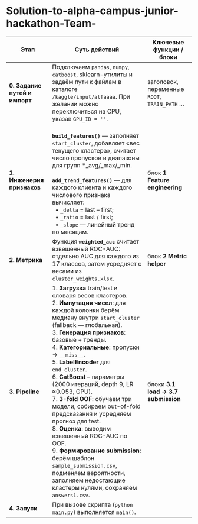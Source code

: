 # Solution-to-alpha-campus-junior-hackathon-Team-
| Этап                          | Суть действий                                                                                                                                                                                                                                                                                                                                                                                                                                                                                                                                                                                                                                                                                                          | Ключевые функции / блоки                     |
| ----------------------------- | ---------------------------------------------------------------------------------------------------------------------------------------------------------------------------------------------------------------------------------------------------------------------------------------------------------------------------------------------------------------------------------------------------------------------------------------------------------------------------------------------------------------------------------------------------------------------------------------------------------------------------------------------------------------------------------------------------------------------- | -------------------------------------------- |
| **0. Задание путей и импорт** | Подключаем `pandas`, `numpy`, `catboost`, sklearn-утилиты и задаём пути к файлам в каталоге `/kaggle/input/alfaaaa`. При желании можно переключиться на CPU, указав `GPU_ID = ''`.                                                                                                                                                                                                                                                                                                                                                                                                                                                                                                                                     | заголовок, переменные `ROOT`, `TRAIN_PATH` … |
| **1. Инженерия признаков**    | <br>**`build_features()`**  — заполняет `start_cluster`, добавляет «вес текущего кластера», считает число пропусков и диапазоны для групп \*\_avg/\_max/\_min.<br><br>**`add_trend_features()`** — для каждого клиента и каждого числового признака вычисляет:<br>  • `_delta` = last – first;<br>  • `_ratio` = last / first;<br>  • `_slope` — линейный тренд по месяцам.                                                                                                                                                                                                                                                                                                                                            | блок **1 Feature engineering**               |
| **2. Метрика**                | Функция **`weighted_auc`** считает взвешенный ROC-AUC: отдельно AUC для каждого из 17 классов, затем усредняет с весами из `cluster_weights.xlsx`.                                                                                                                                                                                                                                                                                                                                                                                                                                                                                                                                                                     | блок **2 Metric helper**                     |
| **3. Pipeline**               | 1. **Загрузка** train/test и словаря весов кластеров.<br>2. **Импутация чисел**: для каждой колонки берём медиану внутри `start_cluster` (fallback — глобальная).<br>3. **Генерация признаков**: базовые + тренды.<br>4. **Категориальные**: пропуски → `__miss__`.<br>5. **LabelEncoder** для `end_cluster`.<br>6. **CatBoost** – параметры (2000 итераций, depth 9, LR ≈0.053, GPU).<br>7. **3-fold OOF**: обучаем три модели, собираем out-of-fold предсказания и усредняем прогноз для test.<br>8. **Оценка**: выводим взвешенный ROC-AUC по OOF.<br>9. **Формирование submission**: берём шаблон `sample_submission.csv`, подменяем вероятности, заполняем недостающие кластеры нулями, сохраняем `answers1.csv`. | блоки **3.1 load → 3.7 submission**          |
| **4. Запуск**                 | При вызове скрипта (`python main.py`) выполняется `main()`.                                                                                                                                                                                                                                                                                                                                                                      
